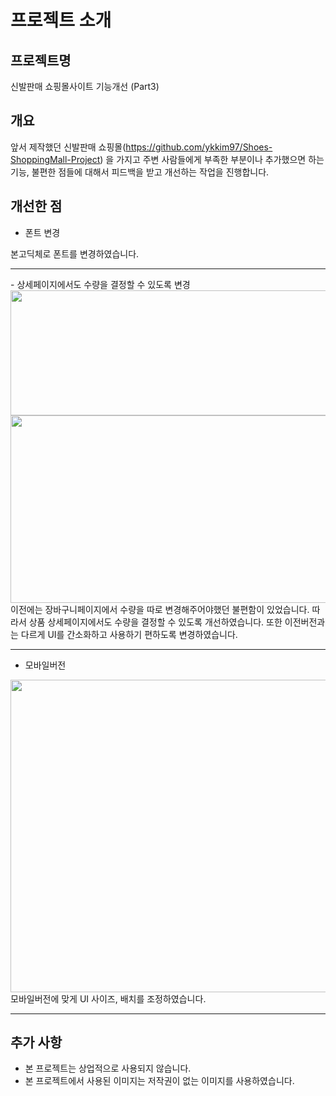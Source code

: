 # 프로젝트 소개

## 프로젝트명
신발판매 쇼핑몰사이트 기능개선 (Part3)

## 개요
앞서 제작했던 신발판매 쇼핑몰(https://github.com/ykkim97/Shoes-ShoppingMall-Project) 을 가지고 주변 사람들에게 부족한 부분이나 추가했으면 하는 기능, 불편한 점들에 대해서 피드백을 받고 개선하는 작업을 진행합니다.

## 개선한 점
- 폰트 변경  
<!-- <img src="https://user-images.githubusercontent.com/17917009/174817209-71bac830-7f92-49f8-922e-53cd1f3af854.png" width="1012" height="100"/> -->
본고딕체로 폰트를 변경하였습니다.  
<hr />
- 상세페이지에서도 수량을 결정할 수 있도록 변경  
<img src="https://user-images.githubusercontent.com/17917009/177342317-b389a354-d2df-4322-8850-06390114c061.JPG" width="1012" height="200"/>
<img src="https://user-images.githubusercontent.com/17917009/177342818-2e5dc021-d950-4be4-8594-a84807ac64eb.JPG" width="1012" height="300"/>
이전에는 장바구니페이지에서 수량을 따로 변경해주어야했던 불편함이 있었습니다. 따라서 상품 상세페이지에서도 수량을 결정할 수 있도록 개선하였습니다. 또한 이전버전과는 다르게 UI를 간소화하고 사용하기 편하도록 변경하였습니다. 
<hr />

- 모바일버전  
<img src="https://user-images.githubusercontent.com/17917009/177345352-f6d37450-7546-4fec-8cbc-9dfb564b5384.JPG" width="1012" height="500"/>
모바일버전에 맞게 UI 사이즈, 배치를 조정하였습니다.
<hr />

## 추가 사항
- 본 프로젝트는 상업적으로 사용되지 않습니다.
- 본 프로젝트에서 사용된 이미지는 저작권이 없는 이미지를 사용하였습니다.
